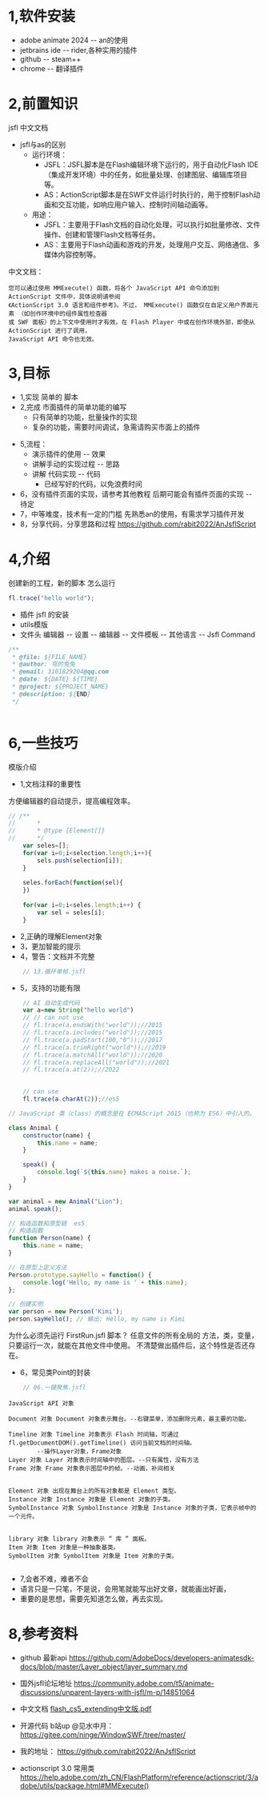 # 1,软件安装

* adobe animate 2024 -- an的使用
* jetbrains ide -- rider,各种实用的插件
* github -- steam++
* chrome -- 翻译插件

# 2,前置知识

jsfl
中文文档

+ jsfl与as的区别
    + 运行环境：
        + JSFL：JSFL脚本是在Flash编辑环境下运行的，用于自动化Flash IDE（集成开发环境）中的任务，如批量处理、创建图层、编辑库项目等。
        + AS：ActionScript脚本是在SWF文件运行时执行的，用于控制Flash动画和交互功能，如响应用户输入、控制时间轴动画等。
    + 用途：
        + JSFL：主要用于Flash文档的自动化处理，可以执行如批量修改、文件操作、创建和管理Flash文档等任务。
        + AS：主要用于Flash动画和游戏的开发，处理用户交互、网络通信、多媒体内容控制等。

中文文档：

```text
您可以通过使用 MMExecute() 函数，将各个 JavaScript API 命令添加到 ActionScript 文件中，具体说明请参阅
《ActionScript 3.0 语言和组件参考》。不过， MMExecute() 函数仅在自定义用户界面元素 （如创作环境中的组件属性检查器
或 SWF 面板）的上下文中使用时才有效。在 Flash Player 中或在创作环境外部，即使从 ActionScript 进行了调用，
JavaScript API 命令也无效。
```

# 3,目标

+ 1,实现 简单的 脚本
+ 2,完成 市面插件的简单功能的编写
    - 只有简单的功能，批量操作的实现
    - 复杂的功能，需要时间调试，急需请购买市面上的插件

[//]: # (  ![00.png]&#40;./图片/00.png&#41;)

[//]: # (  ![05.png]&#40;./图片/05.png&#41;)

[//]: # (  ![08.png]&#40;./图片/08.png&#41;)

[//]: # (  ![09.png]&#40;./图片/09.png&#41;)

+ 5,流程：
    - 演示插件的使用 -- 效果
    - 讲解手动的实现过程 -- 思路
    - 讲解 代码实现 -- 代码
        - 已经写好的代码，以免浪费时间
+ 6，没有插件页面的实现，请参考其他教程
  后期可能会有插件页面的实现 -- 待定
+ 7，中等难度，技术有一定的门槛
  先熟悉an的使用，有需求学习插件开发
+ 8，分享代码，分享思路和过程
  https://github.com/rabit2022/AnJsflScript

# 4,介绍

创建新的工程，新的脚本
怎么运行

```javascript
fl.trace("hello world");
```

+ 插件 jsfl 的安装
+ utils模版
+ 文件头
  编辑器 -- 设置 -- 编辑器 -- 文件模板 -- 其他语言 -- Jsfl Command

```javascript
/**
 * @file: ${FILE_NAME}
 * @author: 穹的兔兔
 * @email: 3101829204@qq.com
 * @date: ${DATE} ${TIME}
 * @project: ${PROJECT_NAME}
 * @description: ${END}
 */



```

# 6,一些技巧

模版介绍

+ 1,文档注释的重要性

方便编辑器的自动提示，提高编程效率。

```javascript
// /**
//      * 
//      * @type {Element[]}
//      */
    var seles=[];
    for(var i=0;i<selection.length;i++){
        sels.push(selection[i]);
    }
    
    seles.forEach(function(sel){
    })
    
    for(var i=0;i<seles.length;i++) {
        var sel = seles[i];
    }


```

+ 2,正确的理解Element对象
+ 3，更加智能的提示
+ 4，警告：文档并不完整

```javascript
    // 13.循环单帧.jsfl

```

+ 5，支持的功能有限

```javascript
    // AI 自动生成代码
    var a=new String("hello world")
    // // can not use
    // fl.trace(a.endsWith("world"));//2015
    // fl.trace(a.includes("world"));//2015
    // fl.trace(a.padStart(100,"0"));//2017
    // fl.trace(a.trimRight("world"));//2019
    // fl.trace(a.matchAll("world"));//2020
    // fl.trace(a.replaceAll("world"));//2021
    // fl.trace(a.at(2));//2022

    
    // can use
    fl.trace(a.charAt(2));//es5
```

```javascript
// JavaScript 类（class）的概念是在 ECMAScript 2015（也称为 ES6）中引入的。

class Animal {
    constructor(name) {
        this.name = name;
    }

    speak() {
        console.log(`${this.name} makes a noise.`);
    }
}

var animal = new Animal("Lion");
animal.speak();

// 构造函数和原型链  es5
// 构造函数
function Person(name) {
    this.name = name;
}

// 在原型上定义方法
Person.prototype.sayHello = function() {
    console.log('Hello, my name is ' + this.name);
};

// 创建实例
var person = new Person('Kimi');
person.sayHello(); // 输出: Hello, my name is Kimi
```

为什么必须先运行 FirstRun.jsfl 脚本？
任意文件的所有全局的 方法，类，变量，只要运行一次，就能在其他文件中使用。
不清楚做出插件后，这个特性是否还存在。

+ 6，常见类Point的封装

```javascript
    // 06.一键聚焦.jsfl
```

```text
JavaScript API 对象

Document 对象 Document 对象表示舞台。--右键菜单，添加删除元素，最主要的功能。

Timeline 对象 Timeline 对象表示 Flash 时间轴，可通过 fl.getDocumentDOM().getTimeline() 访问当前文档的时间轴。
        --操作Layer对象，Frame对象
Layer 对象 Layer 对象表示时间轴中的图层。--只有属性，没有方法
Frame 对象 Frame 对象表示图层中的帧。--动画，补间相关


Element 对象 出现在舞台上的所有对象都是 Element 类型。
Instance 对象 Instance 对象是 Element 对象的子类。
SymbolInstance 对象 SymbolInstance 对象是 Instance 对象的子类，它表示帧中的一个元件。


library 对象 library 对象表示 “ 库 ” 面板。
Item 对象 Item 对象是一种抽象基类。
SymbolItem 对象 SymbolItem 对象是 Item 对象的子类。


```

+ 7,会者不难，难者不会
+ 语言只是一只笔，不是说，会用笔就能写出好文章，就能画出好画，
+ 重要的是思想，需要先知道怎么做，再去实现。

# 8,参考资料

* github 最新api
  https://github.com/AdobeDocs/developers-animatesdk-docs/blob/master/Layer_object/layer_summary.md
* 国外jsfl论坛地址
  https://community.adobe.com/t5/animate-discussions/unparent-layers-with-jsfl/m-p/14851064
* 中文文档
  [flash_cs5_extending中文版.pdf](../flash_cs5_extending中文版.pdf)

* 开源代码 b站up @见水中月：
  https://gitee.com/ninge/WindowSWF/tree/master/
* 我的地址：
  https://github.com/rabit2022/AnJsflScript

* actionscript 3.0 常用类
  https://help.adobe.com/zh_CN/FlashPlatform/reference/actionscript/3/adobe/utils/package.html#MMExecute()
